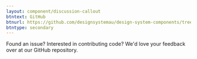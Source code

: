 ```yaml
---
layout: component/discussion-callout
btntext: GitHub
btnurl: https://github.com/designsystemau/design-system-components/tree/master/packages/direction-links
btntype: secondary
---
```


 Found an issue? Interested in contributing code? We'd love your feedback over at our GitHub repository.
